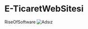 # E-TicaretWebSitesi
 RiseOfSoftware
![Adsız](https://github.com/ardaatik23/E-TicaretWebSitesi/assets/110181989/8fb7b51f-6174-4703-94f6-fc2315ec9d60)
